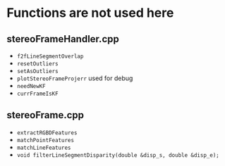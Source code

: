 # Functions are not used here

## stereoFrameHandler.cpp
- `f2fLineSegmentOverlap`
- `resetOutliers`
- `setAsOutliers`
- `plotStereoFrameProjerr` used for debug
- `needNewKF`
- `currFrameIsKF`

## stereoFrame.cpp
- `extractRGBDFeatures`
- `matchPointFeatures`
- `matchLineFeatures`
- `void filterLineSegmentDisparity(double &disp_s, double &disp_e);`




